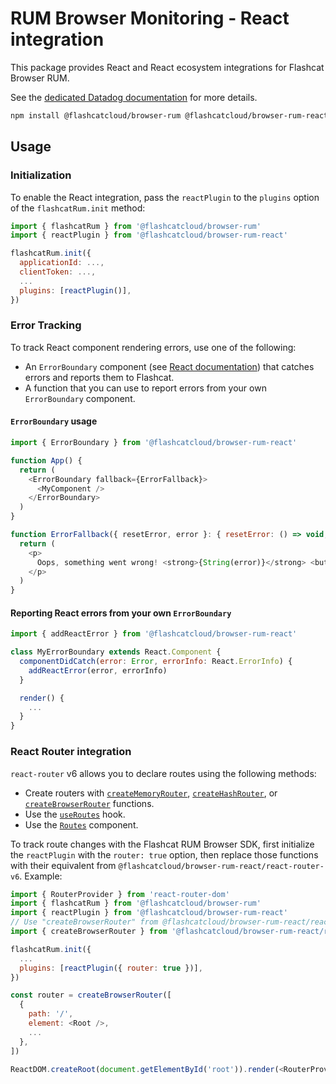 # RUM Browser Monitoring - React integration

This package provides React and React ecosystem integrations for Flashcat Browser RUM.

See the [dedicated Datadog documentation][1] for more details.

```bash
npm install @flashcatcloud/browser-rum @flashcatcloud/browser-rum-react
```

## Usage

### Initialization

To enable the React integration, pass the `reactPlugin` to the `plugins` option of the `flashcatRum.init` method:

```javascript
import { flashcatRum } from '@flashcatcloud/browser-rum'
import { reactPlugin } from '@flashcatcloud/browser-rum-react'

flashcatRum.init({
  applicationId: ...,
  clientToken: ...,
  ...
  plugins: [reactPlugin()],
})
```

### Error Tracking

To track React component rendering errors, use one of the following:

- An `ErrorBoundary` component (see [React documentation][1]) that catches errors and reports them to Flashcat.
- A function that you can use to report errors from your own `ErrorBoundary` component.

#### `ErrorBoundary` usage

```javascript
import { ErrorBoundary } from '@flashcatcloud/browser-rum-react'

function App() {
  return (
    <ErrorBoundary fallback={ErrorFallback}>
      <MyComponent />
    </ErrorBoundary>
  )
}

function ErrorFallback({ resetError, error }: { resetError: () => void; error: unknown }) {
  return (
    <p>
      Oops, something went wrong! <strong>{String(error)}</strong> <button onClick={resetError}>Retry</button>
    </p>
  )
}
```

#### Reporting React errors from your own `ErrorBoundary`

```javascript
import { addReactError } from '@flashcatcloud/browser-rum-react'

class MyErrorBoundary extends React.Component {
  componentDidCatch(error: Error, errorInfo: React.ErrorInfo) {
    addReactError(error, errorInfo)
  }

  render() {
    ...
  }
}

```

### React Router integration

`react-router` v6 allows you to declare routes using the following methods:

- Create routers with [`createMemoryRouter`][2], [`createHashRouter`][3], or [`createBrowserRouter`][4] functions.
- Use the [`useRoutes`][5] hook.
- Use the [`Routes`][6] component.

To track route changes with the Flashcat RUM Browser SDK, first initialize the `reactPlugin` with the `router: true` option, then replace those functions with their equivalent from `@flashcatcloud/browser-rum-react/react-router-v6`. Example:

```javascript
import { RouterProvider } from 'react-router-dom'
import { flashcatRum } from '@flashcatcloud/browser-rum'
import { reactPlugin } from '@flashcatcloud/browser-rum-react'
// Use "createBrowserRouter" from @flashcatcloud/browser-rum-react/react-router-v6 instead of react-router-dom:
import { createBrowserRouter } from '@flashcatcloud/browser-rum-react/react-router-v6'

flashcatRum.init({
  ...
  plugins: [reactPlugin({ router: true })],
})

const router = createBrowserRouter([
  {
    path: '/',
    element: <Root />,
    ...
  },
])

ReactDOM.createRoot(document.getElementById('root')).render(<RouterProvider router={router} />)
```

[1]: https://react.dev/reference/react/Component#catching-rendering-errors-with-an-error-boundary
[2]: https://reactrouter.com/en/main/routers/create-memory-router
[3]: https://reactrouter.com/en/main/routers/create-hash-router
[4]: https://reactrouter.com/en/main/routers/create-browser-router
[5]: https://reactrouter.com/en/main/hooks/use-routes
[6]: https://reactrouter.com/en/main/components/routes
